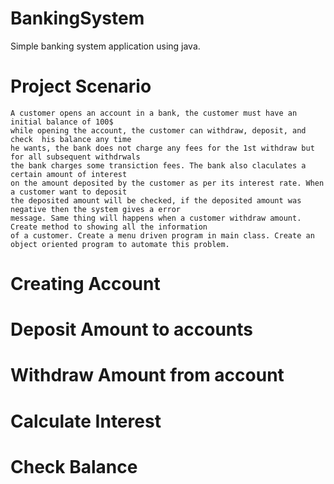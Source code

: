 # BankingSystem
Simple banking system application using java.

   # Project Scenario
    A customer opens an account in a bank, the customer must have an initial balance of 100$
    while opening the account, the customer can withdraw, deposit, and check  his balance any time
    he wants, the bank does not charge any fees for the 1st withdraw but for all subsequent withdrwals 
    the bank charges some transiction fees. The bank also claculates a certain amount of interest
    on the amount deposited by the customer as per its interest rate. When a customer want to deposit 
    the deposited amount will be checked, if the deposited amount was negative then the system gives a error 
    message. Same thing will happens when a customer withdraw amount. Create method to showing all the information 
    of a customer. Create a menu driven program in main class. Create an object oriented program to automate this problem.

  # Creating Account
  # Deposit Amount to accounts
  # Withdraw Amount from account
  # Calculate Interest
  # Check Balance
  
